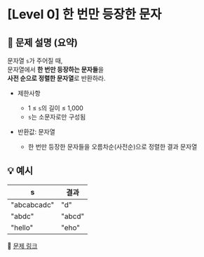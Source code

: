 # [Level 0] 한 번만 등장한 문자

## 📝 문제 설명 (요약)
문자열 `s`가 주어질 때,  
문자열에서 **한 번만 등장하는 문자들**을  
**사전 순으로 정렬한 문자열**로 반환하라.

- 제한사항  
  - 1 ≤ `s`의 길이 ≤ 1,000  
  - `s`는 소문자로만 구성됨

- 반환값: 문자열  
  - 한 번만 등장한 문자들을 오름차순(사전순)으로 정렬한 결과 문자열  

## 💡 예시
| s | 결과 |
|---|------|
| "abcabcadc" | "d" |
| "abdc" | "abcd" |
| "hello" | "eho" |

🔗 [문제 링크](https://school.programmers.co.kr/learn/courses/30/lessons/120896)
